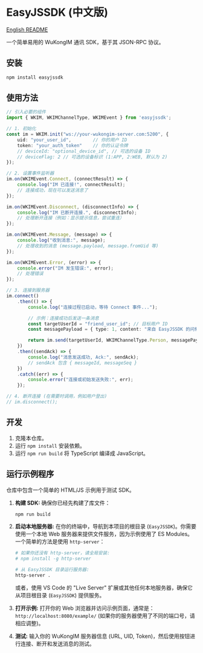# EasyJSSDK (中文版)

[English README](README.md)

一个简单易用的 WuKongIM 通讯 SDK，基于其 JSON-RPC 协议。

## 安装

```bash
npm install easyjssdk
```

## 使用方法

```typescript
// 引入必要的组件
import { WKIM, WKIMChannelType, WKIMEvent } from 'easyjssdk';

// 1. 初始化
const im = WKIM.init("ws://your-wukongim-server.com:5200", {
    uid: "your_user_id",        // 你的用户 ID
    token: "your_auth_token"    // 你的认证令牌
    // deviceId: "optional_device_id", // 可选的设备 ID
    // deviceFlag: 2 // 可选的设备标识 (1:APP, 2:WEB, 默认为 2)
});

// 2. 设置事件监听器
im.on(WKIMEvent.Connect, (connectResult) => {
    console.log("IM 已连接!", connectResult);
    // 连接成功，现在可以发送消息了
});

im.on(WKIMEvent.Disconnect, (disconnectInfo) => {
    console.log("IM 已断开连接.", disconnectInfo);
    // 处理断开连接（例如：显示提示信息，尝试重连）
});

im.on(WKIMEvent.Message, (message) => {
    console.log("收到消息:", message);
    // 处理收到的消息 (message.payload, message.fromUid 等)
});

im.on(WKIMEvent.Error, (error) => {
    console.error("IM 发生错误:", error);
    // 处理错误
});

// 3. 连接到服务器
im.connect()
    .then(() => {
        console.log("连接过程已启动，等待 Connect 事件...");

        // 示例：连接成功后发送一条消息
        const targetUserId = "friend_user_id"; // 目标用户 ID
        const messagePayload = { type: 1, content: "来自 EasyJSSDK 的问候!" }; // 你的自定义消息负载

        return im.send(targetUserId, WKIMChannelType.Person, messagePayload);
    })
    .then((sendAck) => {
        console.log("消息发送成功, Ack:", sendAck);
        // sendAck 包含 { messageId, messageSeq }
    })
    .catch((err) => {
        console.error("连接或初始发送失败:", err);
    });

// 4. 断开连接 (在需要时调用，例如用户登出)
// im.disconnect();

```

## 开发

1.  克隆本仓库。
2.  运行 `npm install` 安装依赖。
3.  运行 `npm run build` 将 TypeScript 编译成 JavaScript。

## 运行示例程序

仓库中包含一个简单的 HTML/JS 示例用于测试 SDK。

1.  **构建 SDK:** 确保你已经先构建了库文件：
    ```bash
    npm run build
    ```
2.  **启动本地服务器:** 在你的终端中，导航到本项目的根目录 (`EasyJSSDK`)。你需要使用一个本地 Web 服务器来提供文件服务，因为示例使用了 ES Modules。一个简单的方法是使用 `http-server`：
    ```bash
    # 如果你还没有 http-server，请全局安装:
    # npm install -g http-server

    # 从 EasyJSSDK 目录运行服务器:
    http-server .
    ```
    或者，使用 VS Code 的 "Live Server" 扩展或其他任何本地服务器，确保它从项目根目录 (`EasyJSSDK`) 提供服务。

3.  **打开示例:** 打开你的 Web 浏览器并访问示例页面，通常是：
    `http://localhost:8080/example/`
    (如果你的服务器使用了不同的端口号，请相应调整)。

4.  **测试:** 输入你的 WuKongIM 服务器信息 (URL, UID, Token)，然后使用按钮进行连接、断开和发送消息的测试。 